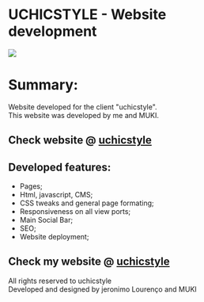 # UCHICSTYLE - Website development

<img src="https://i.imgur.com/kxm0zXA.jpg">

<h1>Summary:</h1>

<p>Website developed for the client "uchicstyle". <br/> This website was developed by me and MUKI.</p>

<h2>Check website @ <a href="https://uchicstyle.co.ao" target="_blank"> uchicstyle </a>  </h2>

<h2> Developed features: </h2>
<ul>
<li>Pages;</li>
<li>Html, javascript, CMS;</li>
<li>CSS tweaks and general page formating;</li>
<li>Responsiveness on all view ports;</li>
<li>Main Social Bar;</li>
<li>SEO;</li>
<li>Website deployment;</li>
</ul>

	
<h2>Check my website @ <a href="https://uchicstyle.co.ao" target="_blank"> uchicstyle </a>  </h2>

<p>All rights reserved to uchicstyle<br/>
Developed and designed by jeronimo Lourenço and MUKI</p>
